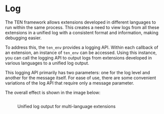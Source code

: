 # Log

The TEN framework allows extensions developed in different languages to run within the same process. This creates a need to view logs from all these extensions in a unified log with a consistent format and information, making debugging easier.

To address this, the `ten_env` provides a logging API. Within each callback of an extension, an instance of `ten_env` can be accessed. Using this instance, you can call the logging API to output logs from extensions developed in various languages to a unified log output.

This logging API primarily has two parameters: one for the log level and another for the message itself. For ease of use, there are some convenient variations of the log API that require only a message parameter.

The overall effect is shown in the image below:

<figure><img src="../assets/png/log.png" alt=""><figcaption><p>Unified log output for multi-language extensions</p></figcaption></figure>
